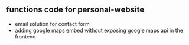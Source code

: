 ## functions code for personal-website
- email solution for contact form
- adding google maps embed without exposing google maps api in the frontend